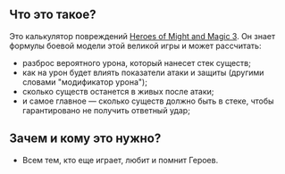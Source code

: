 ## Что это такое?</h3>
Это калькулятор повреждений [Heroes of Might and Magic 3](https://ru.wikipedia.org/wiki/Heroes_of_Might_and_Magic_III).
Он знает формулы боевой модели этой великой игры и может рассчитать:

* разброс вероятного урона, который нанесет стек существ;
* как на урон будет влиять показатели атаки и защиты (другими словами "модификатор урона");
* сколько существ останется в живых после атаки;
* и самое главное &mdash; сколько существ должно быть в стеке, чтобы гарантировано не получить ответный удар;

## Зачем и кому это нужно?
* Всем тем, кто еще играет, любит и помнит Героев.
